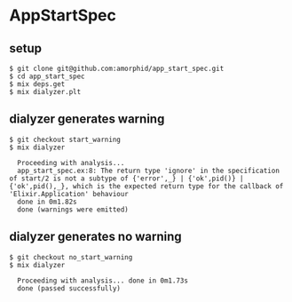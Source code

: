 # AppStartSpec

## setup

```
$ git clone git@github.com:amorphid/app_start_spec.git
$ cd app_start_spec
$ mix deps.get
$ mix dialyzer.plt
```

## dialyzer generates warning

```
$ git checkout start_warning
$ mix dialyzer

  Proceeding with analysis...
  app_start_spec.ex:8: The return type 'ignore' in the specification of start/2 is not a subtype of {'error',_} | {'ok',pid()} | {'ok',pid(),_}, which is the expected return type for the callback of 'Elixir.Application' behaviour
  done in 0m1.82s
  done (warnings were emitted)
```

## dialyzer generates no warning

```
$ git checkout no_start_warning
$ mix dialyzer

  Proceeding with analysis... done in 0m1.73s
  done (passed successfully)
```

